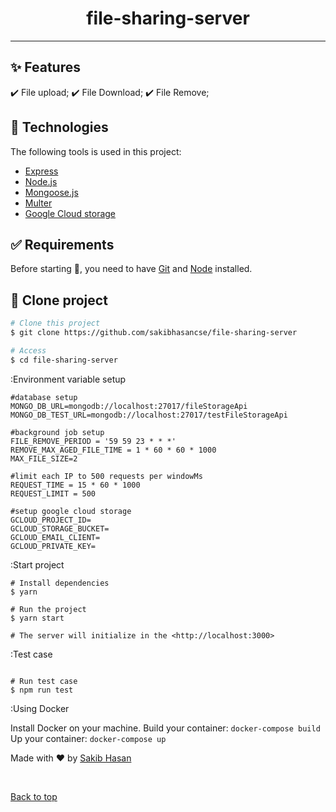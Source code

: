 <div align="center" id="top">
</div>

<h1 align="center">file-sharing-server</h1>

<hr>

## :sparkles: Features

:heavy_check_mark: File upload;
:heavy_check_mark: File Download;
:heavy_check_mark: File Remove;

## :rocket: Technologies

The following tools is used in this project:

- [Express](https://expressjs.com/)
- [Node.js](https://nodejs.org/en/)
- [Mongoose.js](https://mongoosejs.com/)
- [Multer](https://www.npmjs.com/package/multer)
- [Google Cloud storage](https://www.npmjs.com/package/@google-cloud/storage)

## :white_check_mark: Requirements

Before starting :checkered_flag:, you need to have [Git](https://git-scm.com) and [Node](https://nodejs.org/en/) installed.

## :checkered_flag: Clone project

```bash
# Clone this project
$ git clone https://github.com/sakibhasancse/file-sharing-server

# Access
$ cd file-sharing-server
```

:Environment variable setup

```shell
#database setup
MONGO_DB_URL=mongodb://localhost:27017/fileStorageApi
MONGO_DB_TEST_URL=mongodb://localhost:27017/testFileStorageApi

#background job setup
FILE_REMOVE_PERIOD = '59 59 23 * * *'
REMOVE_MAX_AGED_FILE_TIME = 1 * 60 * 60 * 1000
MAX_FILE_SIZE=2

#limit each IP to 500 requests per windowMs
REQUEST_TIME = 15 * 60 * 1000
REQUEST_LIMIT = 500

#setup google cloud storage
GCLOUD_PROJECT_ID=
GCLOUD_STORAGE_BUCKET=
GCLOUD_EMAIL_CLIENT=
GCLOUD_PRIVATE_KEY=

```

:Start project

```shell
# Install dependencies
$ yarn

# Run the project
$ yarn start

# The server will initialize in the <http://localhost:3000>
```

:Test case

```shell

# Run test case
$ npm run test
```

:Using Docker

Install Docker on your machine.
Build your container: ```docker-compose build```
Up your container: ```docker-compose up```

Made with :heart: by <a href="https://github.com/sakibhasancse" target="_blank">Sakib Hasan</a>

&#xa0;

<a href="#top">Back to top</a>
